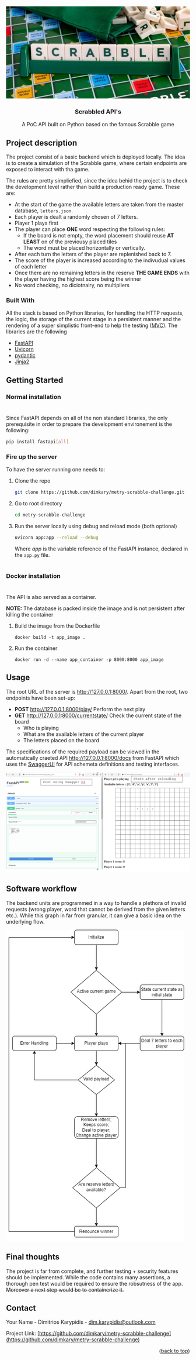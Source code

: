 <br />
<div align="center">
  <a>
    <img src="images/scrabble.jpg" alt="Logo">
  </a>

  <h3 align="center">Scrabbled API's</h3>

  <p align="center">
    A PoC API built on Python based on the famous Scrabble game
    <br />
  </p>
</div>


<!-- ABOUT THE PROJECT -->
## Project description
The project consist of a basic backend which is deployed locally. The idea is to create a simulation of the Scrabble game, where certain endpoints are exposed to interact with tha game.

The rules are pretty simpliefied, since the idea behid the project is to check the development level rather than build a production ready game. These are:

* At the start of the game the available letters are taken from the master database, `letters.json`.
* Each player is dealt a randomly chosen of 7 letters.
* Player 1 plays first
* The player can place **ONE** word respecting the following rules:
    * If the board is not empty, the word placement should reuse **AT LEAST** on of the previousy placed tiles
    * The word must be placed horizontally or vertically.
* After each turn the letters of the player are replenished back to 7.
* The score of the player is increased according to the indivudual values of each letter
* Once there are no remaining letters in the reserve **THE GAME ENDS** with the player having the highest score being the winner
* No word checking, no diciotnairy, no multipliers

### Built With

All the stack is based on Python libraries, for handling the HTTP requests, the logic, the storage of the current stage in a persistent manner and the rendering of a super simplistic front-end to help the testing ([MVC](https://www.geeksforgeeks.org/mvc-design-pattern/)). The libraries are the following

* [FastAPI](https://fastapi.tiangolo.com/)
* [Uvicorn](https://www.uvicorn.org/)
* [pydantic](https://pydantic-docs.helpmanual.io/)
* [Jinja2](https://palletsprojects.com/p/jinja/)

## Getting Started

### Normal installation
#
Since FastAPI depends on all of the non standard libraries, the only prerequisite in order to prepare the development environement is the following:

  ```sh
  pip install fastapi[all]
  ```

### Fire up the server

To have the server running one needs to:

1. Clone the repo
   ```sh
   git clone https://github.com/dimkary/metry-scrabble-challenge.git
   ```
2. Go to root directory
   ```sh
   cd metry-scrabble-challenge
   ```
3. Run the server locally using debug and reload mode (both optional)
   ```sh
   uvicorn app:app --reload --debug
   ```
   Where *app* is the variable reference of the FastAPI instance, declared in the `app.py` file.

#
### Docker installation
#
The API is also served as a container.

**NOTE:** The database is packed inside the image and is not persistent after killing the container

1. Build the image from the Dockerfile
   ```
   docker build -t app_image .
   ```

2. Run the container
   ```
   docker run -d --name app_container -p 8000:8000 app_image
   ```
## Usage

The root URL of the server is http://127.0.0.1:8000/. Apart from the root, two endpoints have been set-up:

* **POST** http://127.0.0.1:8000/play/ Perform the next play
* **GET** http://127.0.0.1:8000/currentstate/ Check the current state of the board
    * Who is playing
    * What are the available letters of the current player
    * The letters placed on the board

The specifications of the required payload can be viewed in the automatically craeted API http://127.0.0.1:8000/docs from FastAPI which uses the [SwaggerUI](https://swagger.io/tools/swagger-ui/) for API schemeta definitions and testing interfaces.

  <a>
    <img src="images/example.png" alt="Logo">
  </a>

## Software workflow
The backend units are programmed in a way to handle a plethora of invalid requests (wrong player, word that cannot be derived from the given letters etc.). While this graph in far from granular, it can give a basic idea on the underlying flow.

  <a>
    <img src="images/scrabble_flow.png" alt="Logo">
  </a>

## Final thoughts

The project is far from complete, and further testing + security features should be implemented. While the code contains many assertions, a thorough pen test would be required to ensure the robsutness of the app. ~~Moreover a next step would be to containerize it.~~
## Contact

Your Name - Dimitrios Karypidis - dim.karypidis@outlook.com

Project Link: [https://github.com/dimkary/metry-scrabble-challenge](https://github.com/dimkary/metry-scrabble-challenge)

<p align="right">(<a href="#top">back to top</a>)</p>
